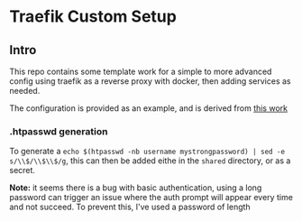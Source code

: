 # Traefik Custom Setup

## Intro

This repo contains some template work for a simple to more advanced config using traefik as a reverse proxy with docker, then adding services as needed.

The configuration is provided as an example, and is derived from [this work]()


### .htpasswd generation

To generate a `echo $(htpasswd -nb username mystrongpassword) | sed -e s/\\$/\\$\\$/g`, this can then be added eithe in the `shared` directory, or as a secret.

**Note:** it seems there is a bug with basic authentication, using a long password can trigger an issue where the auth prompt will appear every time and not succeed. To prevent this, I've used a password of length 